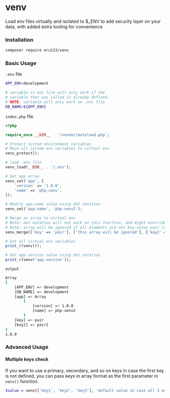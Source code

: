 # venv
Load env files virtually and isolated to $_ENV to add security layer on your data, with added extra tooling for convenience

### Installation
```bash
composer require eru123/venv
```

### Basic Usage
`.env` file
```bash
APP_ENV=development

# variable in env file will only work if the 
# variable that was called is already defined.
# NOTE: variable will only work on .env file
DB_NAME=${APP_ENV}
```
`index.php` file
```php
<?php

require_once __DIR__ . '/vendor/autoload.php';

# Protect system environment variables
# Move all system env variables to virtual env
venv_protect();

# load .env file
venv_load(__DIR__ . '/.env');

# Set app array
venv_set('app', [
    'version' => '1.0.0',
    'name' => 'php-venv',
]);

# Modify app.name value using dot notation
venv_set('app.name', 'php-venv2');

# Merge an array to virtual env
# Note: dot notation will not work on this function, and might override array values
# Note: array will be ignored if all elements are not key-value pair (can be potential bug if not used properly)
venv_merge(['key' => 'pair'], ['this array will be ignored'], ['key2' => 'pair2']);

# Get all virtual env variables
print_r(venv());

# Get app.version value using dot notation
print_r(venv('app.version'));
```

`output`
```bash
Array
(
    [APP_ENV] => development
    [DB_NAME] => development
    [app] => Array
        (
            [version] => 1.0.0
            [name] => php-venv2
        )
    [key] => pair
    [key2] => pair2
)
1.0.0
```

### Advanced Usage
#### Multiple keys check
If you want to use a primary, secondary, and so on keys in case the first key is not defined, you can pass keys in array format as the first parameter in `venv()` function.
```bash
$value = venv(['key1', 'key2', 'key3'], 'default value in case all 3 keys are not defined');
```